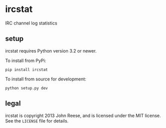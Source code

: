 ircstat
=======

IRC channel log statistics


setup
-----

ircstat requires Python version 3.2 or newer.

To install from PyPi:

    pip install ircstat

To install from source for development:

    python setup.py dev


legal
-----

ircstat is copyright 2013 John Reese, and is licensed under the MIT license.
See the `LICENSE` file for details.
